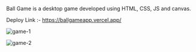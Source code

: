 
Ball Game is a desktop game developed using HTML, CSS, JS and canvas.


Deploy Link :-  https://ballgameapp.vercel.app/


![game-1](https://user-images.githubusercontent.com/91865531/178917100-33b9acb6-fced-42da-9bd1-001534a8973b.png)


![game-2](https://user-images.githubusercontent.com/91865531/178917123-2333b959-8745-4699-b0cc-25b1d9a36b0b.png)
